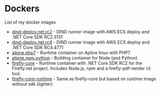 # Dockers
List of my docker images

 - [dind-deploy.net.rc2](dind-deploy.net.rc2/Dockerfile) - DIND runner image with AWS ECS deploy and .NET Core SDK RC2.3131
 - [dind-deploy.net.rc4](dind-deploy.net.rc4/Dockerfile) - DIND runner image with AWS ECS deploy and .NET Core SDK RC4.4771
 - [alpine.php7](alpine.php7/Dockerfile) - Runtime container on Apline linux with PHP7
 - [alpine.npm.python](alpine.npm.python/Dockerfile) - Building container for Node (and Python)
 - [firefly-core](firefly-core/Dockerfile) - Runtime container with .NET Core SDK RC2 for the Firefly.net project. Includes Node.js, npm and a 
 firefly-pdf-render cli tool.
 - [firefly-core-runtime](firefly-core-runtime/Dockerfile) - Same as firefly-core but based on runtime image without sdk (lighter)